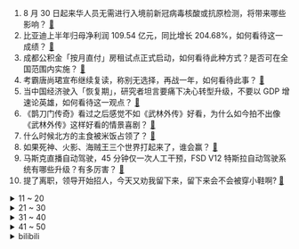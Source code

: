 1. 8 月 30 日起来华人员无需进行入境前新冠病毒核酸或抗原检测，将带来哪些影响？ [:link:](https://www.zhihu.com/question/619510205)
2. 比亚迪上半年归母净利润 109.54 亿元，同比增长 204.68%，如何看待这一成绩？ [:link:](https://www.zhihu.com/question/619560201)
3. 成都公积金「按月直付」房租试点正式启动，如何看待此种方式？是否可在全国范围内实施？ [:link:](https://www.zhihu.com/question/619493261)
4. 考霸唐尚珺宣布继续复读，称别无选择，再战一年，如何看待此事？ [:link:](https://www.zhihu.com/question/619463682)
5. 当中国经济驶入「恢复期」，研究者坦言要痛下决心转型升级，不要以 GDP 增速论英雄，如何看待这一观点？ [:link:](https://www.zhihu.com/question/619484891)
6. 《鹊刀门传奇》看过之后感觉不如《武林外传》好看，为什么如今拍不出像《武林外传》这样好看的情景喜剧？ [:link:](https://www.zhihu.com/question/618929345)
7. 什么时候北方的主食被米饭占领了？ [:link:](https://www.zhihu.com/question/618113147)
8. 如果死神、火影、海贼王三个世界打起来了，谁会赢？ [:link:](https://www.zhihu.com/question/413084513)
9. 马斯克直播自动驾驶，45 分钟仅一次人工干预，FSD V12 特斯拉自动驾驶系统有哪些升级？有多厉害？ [:link:](https://www.zhihu.com/question/619544346)
10. 提了离职，领导开始招人，今天又劝我留下来，留下来会不会被穿小鞋啊? [:link:](https://www.zhihu.com/question/619502637)
<details>
<summary>11 ~ 20</summary>

11. 外交部表示「中方持续通过外交渠道要求日方停止强推排海计划」，哪些信息值得关注？ [:link:](https://www.zhihu.com/question/619515697)
12. 中午两个半小时空档，你是用来健身还是午休？ [:link:](https://www.zhihu.com/question/618560610)
13. C 罗接受测谎仪挑战，被问是否愿用所有欧冠换世界杯冠军，你猜他会如何选择？ [:link:](https://www.zhihu.com/question/619483797)
14. 一次去男朋友家吃饭，他妈妈在饭桌上说，「我儿子就是太老实我总怕他被小姑娘骗」，要怎么回复呢？ [:link:](https://www.zhihu.com/question/618569270)
15. 8 月 28 日，A 股开盘跳涨 5 % ，证券公司板块几乎全线涨停。如何解读 A 股这一反应？ [:link:](https://www.zhihu.com/question/619477845)
16. 铲屎官上班时总是「一身毛」，有没有一款产品可以改善猫咪掉毛呢？ [:link:](https://www.zhihu.com/question/617492053)
17. 在武侠小说中，您最喜欢的武功绝学是什么，为什么它吸引了您？ [:link:](https://www.zhihu.com/question/619181127)
18. 如果一周只上四天班，你会选择开展副业吗？ [:link:](https://www.zhihu.com/question/617538757)
19. 有哪些清冷气质的经典白花香水适合 25+ 的职场女士？ [:link:](https://www.zhihu.com/question/615238015)
20. 「不要和最好的朋友创业」这句话有道理吗，该不该拉同事一起做副业？ [:link:](https://www.zhihu.com/question/617182455)
</details>
<details>
<summary>21 ~ 30</summary>

21. 汪涵说「灯塔是浪漫的」，对于灯塔，你的感受是什么？ [:link:](https://www.zhihu.com/question/618595359)
22. 日本核污染水排海，还能去日本或国内沿海城市旅游吗？含核污染水的海水是否会对身体有危害？ [:link:](https://www.zhihu.com/question/619081165)
23. 猫咪能感觉到人类的爱吗？ [:link:](https://www.zhihu.com/question/452876539)
24. 带娃出行时，你是否有一种特别有用的随身携带物品，可以减轻你的负担和照顾孩子的难度？ [:link:](https://www.zhihu.com/question/614481526)
25. 如何评价 realme 新品真我GT5？除了第二代骁龙8 和 240W 闪充，还有哪些值得关注的亮点？ [:link:](https://www.zhihu.com/question/619480129)
26. 商务部部长王文涛会见美国商务部长雷蒙多，此次见面有哪些信息值得关注？ [:link:](https://www.zhihu.com/question/619480014)
27. 你觉得人生最重要的是哪四个字？ [:link:](https://www.zhihu.com/question/613696169)
28. 跑者们，你们都买了哪些跑步背心？ [:link:](https://www.zhihu.com/question/614550952)
29. 你会不会因为只会单一的运动，而不愿去尝试其他运动方式？ [:link:](https://www.zhihu.com/question/618540942)
30. 报告显示我国网民规模达 10.79 亿人，短视频用户规模达 10.26 亿人，哪些信息值得关注？ [:link:](https://www.zhihu.com/question/619502802)
</details>
<details>
<summary>31 ~ 40</summary>

31. 电动汽车的崛起是因为燃油车的污染环境问题吗？ [:link:](https://www.zhihu.com/question/616358146)
32. 夜跑过程中需要注意哪些事情？ [:link:](https://www.zhihu.com/question/618547658)
33. 可以分享一张你相册里今年拍的最治愈的照片吗？ [:link:](https://www.zhihu.com/question/617880108)
34. 耳机的音质好坏如何辨别？是否价格越贵，音质越好？ [:link:](https://www.zhihu.com/question/617350868)
35. 真的一定要用洗面奶洗脸吗？ [:link:](https://www.zhihu.com/question/616322349)
36. 作为医美过来人或从业者，你们有哪些专业医美建议或好的 「 经验之谈 」 ？ [:link:](https://www.zhihu.com/question/619321829)
37. 跑步的话，你是选择组团跑，还是自己跑？ [:link:](https://www.zhihu.com/question/619133501)
38. 老板暗示你下班走的太早了，该怎么反驳？ [:link:](https://www.zhihu.com/question/619466774)
39. 每天运动 15 分钟，真的能起到健身作用吗？ [:link:](https://www.zhihu.com/question/619128326)
40. 如何评价《博德之门3》中的君主和王子两个人？ [:link:](https://www.zhihu.com/question/617337970)
</details>
<details>
<summary>41 ~ 50</summary>

41. 盐就是氯化钠，那么用纯氯和纯纳进行反应制备的盐可以直接使用吗？ [:link:](https://www.zhihu.com/question/619274695)
42. 作为资深「飞友」，你习惯携带哪些好物坐飞机？ [:link:](https://www.zhihu.com/question/615307718)
43. 突然认识到自己很平庸怎么办？ [:link:](https://www.zhihu.com/question/610527097)
44. 为啥内行人都告诉我 SSD 固态硬盘别分区? [:link:](https://www.zhihu.com/question/616286931)
45. 有一只猫陪伴是种什么体验？ [:link:](https://www.zhihu.com/question/486755014)
46. 伏案久坐人群，如何靠运动健身减缓肚子脂肪增加？ [:link:](https://www.zhihu.com/question/616296086)
47. 猫咪会因为主人一时与其他猫咪的互动而感到吃醋吗？ [:link:](https://www.zhihu.com/question/618942040)
48. 从健康角度解读，日常工作下班之后，你会选择哪些运动健身方式？ [:link:](https://www.zhihu.com/question/618376734)
49. 有哪些智能家居产品是真正提升生活质量的神器？ [:link:](https://www.zhihu.com/question/610110908)
50. 中国烟草总公司称「自 9 月 1 日起卷烟涨价」为假消息，有哪些信息值得关注？ [:link:](https://www.zhihu.com/question/619461144)
</details><details>
<summary>bilibili</summary>

</details>
